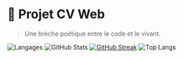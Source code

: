 # 🌸 Projet CV Web

> Une brèche poétique entre le code et le vivant.

![Langages](https://img.shields.io/github/languages/top/morchid65/Projet-CV-Web)
![GitHub Stats](https://github-readme-stats.vercel.app/api?username=morchid65&show_icons=true&theme=rose_pine&hide_title=true)
[![GitHub Streak](https://github-readme-streak-stats.herokuapp.com/?user=morchid65&theme=rose_pine)](https://git.io/streak-stats)
![Top Langs](https://github-readme-stats.vercel.app/api/top-langs/?username=morchid65&repo=Projet-CV-Web&layout=compact&theme=rose_pine)
